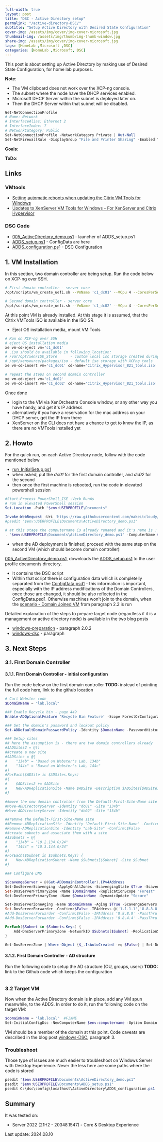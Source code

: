 ```yaml
---
full-width: true
layout: post
title: "DSC - Active Directory setup"
permalink: "/active-directory-DSC/"
subtitle: "Setup Active Directory with Desired State Configuration"
cover-img: /assets/img/cover/img-cover-microsoft.jpg
thumbnail-img: /assets/img/thumb/img-thumb-window.jpg
share-img: /assets/img/cover/img-cover-microsoft.jpg
tags: [HomeLab ,Microsoft ,DSC]
categories: [HomeLab ,Microsoft, DSC]
---
```

This post is about setting up Active Directory by making use of Desired State Configuration, for home lab purposes.

**Note**:

* The VM clipboard does not work over the XCP-ng console.
* The subnet where the node have the DHCP services enabled.
* Microsoft DHCP Server within the subnet is deployed later on.
* Then the DHCP Server within that subnet will be disabled.

```powershell
Get-NetConnectionProfile
# Name: Network
# InterfaceAlias: Ethernet 2
# InterfaceIndex: 7
# NetworkCategory: Public
Set-NetConnectionProfile -NetworkCategory Private | Out-Null
Set-NetFirewallRule -DisplayGroup "File and Printer Sharing" -Enabled True
```

**Goals**:

**ToDo**:

## Links

### VMtools

* [Setting automatic reboots when updating the Citrix VM Tools for Windows](https://support.citrix.com/s/article/CTX292687-setting-automatic-reboots-when-updating-the-citrix-vm-tools-for-windows?language=en_US)
* [Updates to XenServer VM Tools for Windows - For XenServer and Citrix Hypervisor](https://support.citrix.com/s/article/CTX235403-updates-to-xenserver-vm-tools-for-windows-for-xenserver-and-citrix-hypervisor?language=en_US)

### DSC Code

* [005_ActiveDirectory_demo.ps1](https://raw.githubusercontent.com/makeitcloudy/HomeLab/feature/007_DesiredStateConfiguration/005_ActiveDirectory_demo.ps1) - launcher of ADDS_setup.ps1
* [ADDS_setup.ps1](https://raw.githubusercontent.com/makeitcloudy/HomeLab/feature/007_DesiredStateConfiguration/005_ActiveDirectory/ADDS_setup.ps1) - ConfigData are here
* [ADDS_configuration.ps1](https://raw.githubusercontent.com/makeitcloudy/HomeLab/feature/007_DesiredStateConfiguration/005_ActiveDirectory/ADDS_configuration.ps1) - DSC Configuration

## 1. VM Installation

In this section, two domain controller are being setup. Run the code below on XCP-ng over SSH.

```bash
# First domain controller - server core
/opt/scripts/vm_create_uefi.sh --VmName 'c1_dc01' --VCpu 4 --CoresPerSocket 2 --MemoryGB 2 --DiskGB 32 --ActivationExpiration 180 --TemplateName 'Windows Server 2022 (64-bit)' --IsoName 'w2k22dtc_2302_core_untd_nprmt_uefi.iso' --IsoSRName 'node4_nfs' --NetworkName 'eth1 - VLAN1342 untagged - up' --Mac '2A:47:41:C1:00:01' --StorageName 'node4_ssd_sdd' --VmDescription 'w2k22_dc01_core'

# Second domain controller - server core
/opt/scripts/vm_create_uefi.sh --VmName 'c1_dc02' --VCpu 4 --CoresPerSocket 2 --MemoryGB 2 --DiskGB 32 --ActivationExpiration 180 --TemplateName 'Windows Server 2022 (64-bit)' --IsoName 'w2k22dtc_2302_core_untd_nprmt_uefi.iso' --IsoSRName 'node4_nfs' --NetworkName 'eth1 - VLAN1342 untagged - up' --Mac '2A:47:41:C1:00:02' --StorageName 'node4_ssd_sde' --VmDescription 'w2k22_dc02_core'

```

At this point VM is already installed. At this stage it is assumed, that the Citrix VMTools ISO is available in the ISO SR.

* Eject OS installation media, mount VM Tools

```bash
# Run on XCP-ng over SSH
# eject OS installation media
xe vm-cd-eject vm='c1_dc01'
# .iso should be available in following location: 
# /var/opt/xen/ISO_Store      - custom local iso storage created during the XCPng setup
# /opt/xensource/packages/iso - default iso storage with XCPng tools
xe vm-cd-insert vm='c1_dc01' cd-name='Citrix_Hypervisor_821_tools.iso'

# repeat the steps on second domain controller
xe vm-cd-eject vm='c1_dc02'
xe vm-cd-insert vm='c1_dc02' cd-name='Citrix_Hypervisor_821_tools.iso'

```

Once done

* login to the VM via XenOrchestra Console window, or any other way you have handy, and get it's IP address
* alternatively if you have a reservation for the mac address on your DHCP server, get the IP from there
* XenServer on the CLI does not have a chance to get to know the IP, as there are no VMTools installed yet

## 2. Howto

For the quick run, on each Active Directory node, follow with the code mentioned below

* [run_InitialSetup.ps1](https://raw.githubusercontent.com/makeitcloudy/HomeLab/feature/007_DesiredStateConfiguration/_blogPost/windows-preparation/run_initialSetup.ps1)
* when asked, put the *dc01* for the first domain controller, and *dc02* for the second
* then once the first machine is rebooted, run the code in elevated powershell session

```powershell
#Start-Process PowerShell_ISE -Verb RunAs
# run in elevated PowerShell session
Set-Location -Path "$env:USERPROFILE\Documents"

Invoke-WebRequest -Uri 'https://raw.githubusercontent.com/makeitcloudy/HomeLab/feature/007_DesiredStateConfiguration/005_ActiveDirectory_demo.ps1' -OutFile "$env:USERPROFILE\Documents\ActiveDirectory_demo.ps1" -Verbose
#psedit "$env:USERPROFILE\Documents\ActiveDirectory_demo.ps1"

# at this stage the computername is already renamed and it's name is : dc01
. "$env:USERPROFILE\Documents\ActiveDirectory_demo.ps1" -ComputerName $env:Computername

```

* when the AD deployment is finished, proceed with the same step on the second VM (which should become domain controller)

[005_ActiveDirectory_demo.ps1](https://github.com/makeitcloudy/HomeLab/blob/feature/007_DesiredStateConfiguration/005_ActiveDirectory_demo.ps1), downloads the [ADDS_setup.ps1](https://raw.githubusercontent.com/makeitcloudy/HomeLab/feature/007_DesiredStateConfiguration/005_ActiveDirectory/ADDS_setup.ps1) to the user profile documents directory. 

* It contains the DSC script
* Within that script there is configuration data which is completelly separated from the [ConfigData.psd1](https://github.com/makeitcloudy/HomeLab/blob/feature/007_DesiredStateConfiguration/000_initialConfig/ConfigData.psd1) - this information is important, especially with the IP address modifications of the Domain Controllers, once those are changed, it should be also reflected in the ConfigData.psd1. Otherwise machines won't join to the domain, when the [scenario - Domain Joined VM](https://makeitcloudy.pl/windows-DSC/) from paragraph 2.2 is run

Detailed explanation of the steps to prepare target node (regardless if it is a management or active directory node) is available in the two blog posts

* [windows-preparation](https://makeitcloudy.pl/windows-preparation/) - paragraph 2.0.2
* [windows-dsc](https://makeitcloudy.pl/windows-DSC/) - paragraph

## 3. Next Steps


### 3.1. First Domain Controller

#### 3.1.1. First Domain Controller - initial configuration

Run the code below on the first domain controller
**TODO:** instead of pointing the full code here, link to the github location

```powershell
# Carl Webster code
$DomainName = "lab.local"

### Enable Recycle bin - page 449
Enable-ADOptionalFeature 'Recycle Bin Feature' -Scope ForestOrConfigurationSet -Target $DomainName -Confirm:$False

### Set the domain's password and lockout policy
Set-ADDefaultDomainPasswordPolicy -Identity $DomainName -PasswordHistoryCount 6 -MaxPasswordAge 90.00:00:00 -MinPasswordAge 7.00:00:00 -MinPasswordLength 8 -ComplexityEnabled $False -ReversibleEncryptionEnabled $False -LockoutDuration 00:00:00 -LockoutObservationWindow 00:00:00 -LockoutThreshold 5

### Setup sites
## here the assumption is - there are two domain controllers already
#$ADSites2 = @()
##create a new site
#$ADSites = @{
#    "134b" = "Based on Webster's Lab, 134b"
#    "144c" = "Based on Webster's Lab, 144c"
#}
#ForEach($ADSite in $ADSites.Keys)
#{
#    $ADSites2 += $ADSite
#    New-ADReplicationSite -Name $ADSite -Description $ADSites[$ADSite]-ProtectedFromAccidentalDeletion $True -Server $DomainName
#}

##move the new domain controller from the Default-First-Site-Name site to the new site
#Move-ADDirectoryServer -Identity "dc01" -Site "134b"
#Move-ADDirectoryServer -Identity "dc02" -Site "134b"

##remove the Default-First-Site-Name site
##Remove-ADReplicationSite -Identity "Default-First-Site-Name" -Confirm:$False
#Remove-ADReplicationSite -Identity "Lab-Site" -Confirm:$False
##create subnets and associate them with a site
#$Subnets = @{
#    "134b" = "10.2.134.0/24"
#    "144c" = "10.3.144.0/24"
#}
#ForEach($Subnet in $Subnets.Keys) {
#    New-ADReplicationSubnet -Name $Subnets[$Subnet] -Site $Subnet
#}

### Configure DNS

$ScavengeServer = @(Get-ADDomainController).IPv4Address
Set-DnsServerScavenging -ApplyOnAllZones -ScavengingState $True -ScavengingInterval 7.00:00:00 -RefreshInterval 7.00:00:00 -NoRefreshInterval 7.00:00:00
Set-DnsServerPrimaryZone -Name $DomainName -ReplicationScope "Forest"
Set-DnsServerPrimaryZone -Name $DomainName -DynamicUpdate "Secure"

Set-DnsServerZoneAging -Name $DomainName -Aging $True -ScavengeServers $ScavengeServer -RefreshInterval 7.00:00:00 -NoRefreshInterval 7.00:00:00
Set-DnsServerForwarder -Confirm:$False -IPAddress @('1.1.1.1','8.8.8.8','8.8.4.4') -UseRootHint $True
#Add-DnsServerForwarder -Confirm:$False -IPAddress '8.8.8.8' -PassThru
#Add-DnsServerForwarder -Confirm:$False -IPAddress '8.8.4.4' -PassThru

ForEach($Subnet in $Subnets.Keys) {
    Add-DnsServerPrimaryZone -NetworkID $Subnets[$Subnet] -ReplicationScope "Forest" -DynamicUpdate "Secure"
}

Get-DnsServerZone | Where-Object {$_.IsAutoCreated -eq $False} | Set-DnsServerZoneAging -Aging $True -ScavengeServers $ScavengeServer -RefreshInterval 7.00:00:00 -NoRefreshInterval 7.00:00:00

```

#### 3.1.2. First Domain Controller - AD structure

Run the following code to setup the AD structure (OU, groups, users)
**TODO:** link to the Github code which keeps the configuration

```powershell

```

### 3.2 Target VM

Now when the Active Directory domain is in place, add any VM spun meanwhile, to the ADDS. In order to do it, run the following code on the target VM:

```powershell
$domainName = 'lab.local'  #FIXME
Set-InitialConfigDsc -NewComputerName $env:computername -Option Domain -DomainName $domainName -Verbose
```

VM should be a member of the domain at this point. Code caveats are described in the blog post [windows-DSC](https://makeitcloudy.pl/windows-DSC/), paragraph 3.

### Troubleshoot

Those type of issues are much easier to troubleshoot on Windows Server with Desktop Experience. Never the less here are some paths where the code is stored

```powershell
psedit "$env:USERPROFILE\Documents\ActiveDirectory_demo.ps1"
psedit "$env:USERPROFILE\Documents\ADDS_setup.ps1"
psedit C:\dsc\config\localhost\ActiveDirectory\ADDS_configuration.ps1
```

## Summary

It was tested on:

* Server 2022 (21H2 - 20348.1547) - Core & Desktop Experience

Last update: 2024.08.10

